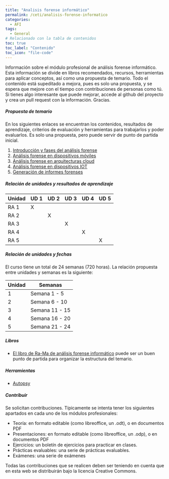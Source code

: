 ```yaml
---
title: "Analisis forense informático"
permalink: /ceti/analisis-forense-informatico
categories:
  - AFI
tags:
  - General
# Relacionado con la tabla de contenidos
toc: true
toc_label: "Contenido"
toc_icon: "file-code"
---
```


Información sobre el módulo profesional de análisis forense informático. Esta información se divide en libros recomendados, recursos, herramientas para aplicar conceptos, así como una propuesta de temario. Todo el contenido está supeditado a mejora, pues es solo una propuesta, y se espera que mejore con el tiempo con contribuciones de personas como tú. Si tienes algo interesante que puede mejorar, accede al github del proyecto y crea un pull request con la información. Gracias.

##### Propuesta de temario

En los siguientes enlaces se encuentran los contenidos, resultados de aprendizaje, criterios de evaluación y herramientas para trabajarlos y poder evaluarlos. Es solo una propuesta, pero puede servir de punto de partida inicial.

1. [Introducción y fases del análisis forense](/ceti/analisis-forense-informatico/introduccion-y-fases-del-analisis-forense)
2. [Análisis forense en dispositivos móviles](/ceti/analisis-forense-informatico/analisis-forense-en-dispositivos-moviles)
3. [Análisis forense en arquitecturas cloud](/ceti/analisis-forense-informatico/analisis-forense-en-arquitecturas-cloud)
4. [Análisis forense en dispositivos IOT](/ceti/analisis-forense-informatico/analisis-forense-en-dispositivos-iot)
5. [Generación de informes forenses](/ceti/analisis-forense-informatico/generacion-de-informes-forenses)

##### Relación de unidades y resultados de aprendizaje

| Unidad | UD 1 | UD 2 | UD 3 | UD 4 | UD 5 |
| ------ | ---- | ---- | ---- | ---- | ---- |
| RA 1   | X    |      |      |      |      |
| RA 2   |      | X    |      |      |      |
| RA 3   |      |      | X    |      |      |
| RA 4   |      |      |      | X    |      |
| RA 5   |      |      |      |      | X    |

##### Relación de unidades y fechas

El curso tiene un total de 24 semanas (720 horas). La relación propuesta entre unidades y semanas es la siguiente:

| Unidad | Semanas        |
| ------ | -------------- |
| 1      | Semana 1 - 5   |
| 2      | Semana 6 - 10  |
| 3      | Semana 11 - 15 |
| 4      | Semana 16 - 20 |
| 5      | Semana 21 - 24 |

##### Libros

- [El libro de Ra-Ma de análisis forense informático](https://www.ra-ma.es/libro/analisis-forense-informatico_132720/) puede ser un buen punto de partida para organizar la estructura del temario.

##### Herramientas

- [Autopsy](https://www.autopsy.com/)

##### Contribuir

Se solicitan contribuciones. Típicamente se intenta tener los siguientes apartados en cada uno de los módulos profesionales:

- Teoría: en formato editable (como libreoffice, un .odt), o en documentos PDF
- Presentaciones: en formato editable (como libreoffice, un .odp), o en documentos PDF
- Ejercicios: un boletín de ejercicios para practicar en clases.
- Prácticas evaluables: una serie de prácticas evaluables.
- Exámenes: una serie de exámenes

Todas las contribuciones que se realicen deben ser teniendo en cuenta que en esta web se distribuirán bajo la licencia Creative Commons.
